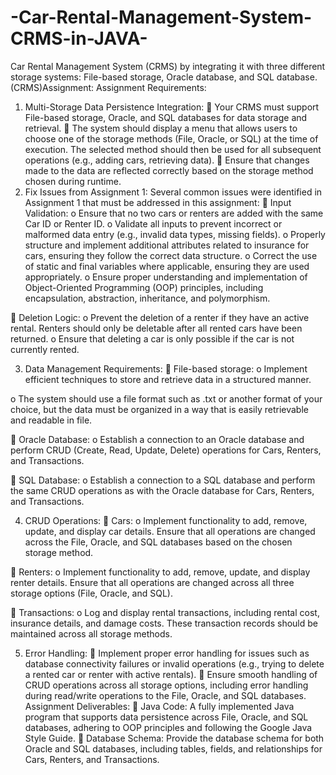 # -Car-Rental-Management-System-CRMS-in-JAVA-
 Car Rental Management System (CRMS) by integrating it with three different storage systems: File-based storage, Oracle database, and SQL database. 
 (CRMS)Assignment:
Assignment Requirements:
1. Multi-Storage Data Persistence Integration:
 Your CRMS must support File-based storage, Oracle, and SQL databases for data storage and
retrieval.
 The system should display a menu that allows users to choose one of the storage methods (File,
Oracle, or SQL) at the time of execution. The selected method should then be used for all
subsequent operations (e.g., adding cars, retrieving data).
 Ensure that changes made to the data are reflected correctly based on the storage method chosen
during runtime.
2. Fix Issues from Assignment 1:
Several common issues were identified in Assignment 1 that must be addressed in this assignment:
 Input Validation:
o Ensure that no two cars or renters are added with the same Car ID or Renter ID.
o Validate all inputs to prevent incorrect or malformed data entry (e.g., invalid data types,
missing fields).
o Properly structure and implement additional attributes related to insurance for cars,
ensuring they follow the correct data structure.
o Correct the use of static and final variables where applicable, ensuring they are used
appropriately.
o Ensure proper understanding and implementation of Object-Oriented Programming
(OOP) principles, including encapsulation, abstraction, inheritance, and polymorphism.

 Deletion Logic:
o Prevent the deletion of a renter if they have an active rental. Renters should only be
deletable after all rented cars have been returned.
o Ensure that deleting a car is only possible if the car is not currently rented.

3. Data Management Requirements:
 File-based storage:
o Implement efficient techniques to store and retrieve data in a structured manner.

o The system should use a file format such as .txt or another format of your choice, but the
data must be organized in a way that is easily retrievable and readable in file.

 Oracle Database:
o Establish a connection to an Oracle database and perform CRUD (Create, Read,
Update, Delete) operations for Cars, Renters, and Transactions.

 SQL Database:
o Establish a connection to a SQL database and perform the same CRUD operations as
with the Oracle database for Cars, Renters, and Transactions.

4. CRUD Operations:
 Cars:
o Implement functionality to add, remove, update, and display car details. Ensure that all
operations are changed across the File, Oracle, and SQL databases based on the chosen
storage method.

 Renters:
o Implement functionality to add, remove, update, and display renter details. Ensure that all
operations are changed across all three storage options (File, Oracle, and SQL).

 Transactions:
o Log and display rental transactions, including rental cost, insurance details, and damage
costs. These transaction records should be maintained across all storage methods.

5. Error Handling:
 Implement proper error handling for issues such as database connectivity failures or invalid
operations (e.g., trying to delete a rented car or renter with active rentals).
 Ensure smooth handling of CRUD operations across all storage options, including error handling
during read/write operations to the File, Oracle, and SQL databases.
Assignment Deliverables:
 Java Code: A fully implemented Java program that supports data persistence across File, Oracle,
and SQL databases, adhering to OOP principles and following the Google Java Style Guide.
 Database Schema: Provide the database schema for both Oracle and SQL databases, including
tables, fields, and relationships for Cars, Renters, and Transactions.
